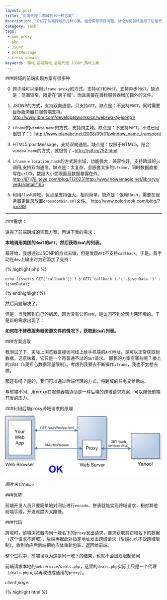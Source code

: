 ```yaml
---
layout: post
title: "后端代理——跨域的另一种方案"
description: "介绍了前端跨域的几种方案，结合实际项目问题，讨论为何最终选取了后端代理的方式"
category: tech
tags:
 - web proxy
 - php
 - JSONP
 - postMessage
 - cross domain
keywords: 跨域,前端跨域,后端代理,JSONP,跨域方案
---
```

###跨域的前端实现方案有很多种
 

0. 跨子域可以采用`iframe proxy`的方式，支持`GET`和`POST`，支持异步`POST`。缺点是：范围较窄，限定在“跨子域”，而且需要在目标服务器增加额外的文件。

1. JSONP的方式，支持双向通信。只支持`GET`。缺点是：不支持`POST`，同时需要目标服务器在服务端支持。<http://www.ibm.com/developerworks/cn/web/wa-aj-jsonp1/>

2. `iframe`的`window.name`的方式，支持跨主域。缺点是：不支持`POST`，不过已经很赞了：）<http://www.planabc.net/2008/09/01/window_name_transport/>

3. HTML5 postMessage，支持双向通信。缺点是：仅限于HTML5。结合`window.name`的方式，就很赞了~<http://js8.in/752.html>

4. `iframe` + `location.hash`的方式跨主域，功能强大，兼容性好，支持跨域的`js`调用,支持双向通信。缺点是：太复杂，会嵌套太多的`iframe`，同时数据直接写在`url`中，数据大小受限而且数据暴露在外。<http://jj7jj7jj.iteye.com/blog/1120231http://www.nowamagic.net/librarys/veda/detail/165>

5. 利用`Flash`跨域，优点是支持强大，相对简单。缺点是：依赖flash，需要在服务器更目录放置`crossdomain.xml`文件。 <http://www.colorhook.com/blog/?p=789>

------

###需求：

讲完了前端跨域的实现方案，再讲下我的需求：

**本地调用美团的`deal`的`API`，然后获取`deal`的列表。**


最开始，我想通过JSONP的方式去做，但是发现`API`不支持`callback`，于是，我手动在`dev`上输出时为它添加了支持：

{% highlight php %}

    echo (isset($_GET['callback']) ? $_GET('callback').'('.$jsonData.')' : $jsonData);

{% endhighlight %}

然后问题解决了。



但是，当我回到自己的蜗居，因为没有公司`VPN`，是访问不到公司内网环境的。于是新的需求出现了：

**如何在不修改服务器资源文件的情况下，获取到`deal`列表。**

 

###方案选取

我测试了下，实际上浏览器直接访问线上给手机端的`API`地址，是可以正常获取到数据。这意味着，它只是一个再普通不过的`GET`请求。
那我的方案有哪些呢？楼上的`3`和`4`（`5`我担心数据容量限制）。考虑到我要去不断操作`iframe`，我也不太想去做。

那还有吗？是的，我们可以通过后端代理的方式，将跨域的任务交给后端。

与前端不同，用proxy在服务器端协助是一种后端的跨域请求方案，可以降低前端开发的压力。



###利用后端proxy跨域请求的原理

 ![web proxy flow chart][web proxy]

 [web proxy]: /post_images/2012/08/web_proxy.gif
    "后端代理流程图"

_图片来自`Yahoo`_

###优势

前端开发人员只要简单地对网址进行`encode`、拼装就能实现跨域请求，相对其他前端手段，开发难度大大降低。


###代码

跨域时，前端浏览器向同一域名下的`proxy`发出请求，要求获取其它域名下的数据（这个请求不跨域），后端再据此对指定地址发出跨域请求（后端`curl`不受跨域限制），收到响应后后端把响应体重新包装、返回给前端。

整个过程中，前端误以为这是同一域下的结果，也就不会出现限制访问

 
前端请求本地的`webservice/deals.php`，这里的`deals.php`实际上只是一个代理（`deals.php`可以再改进成通用的`proxy`）。

_client page:_

{% highlight html %}

<!DOCTYPE HTML>
<html lang="en">
<head>
    <meta charset="UTF-8">
    <title>backbone</title>
    <link rel="stylesheet" href="css/reset.css" />
</head>
<body>
    <script src="js/lib/zepto.js"></script>
    <script src="js/lib/datastorage.js"></script>
    <script src="js/lib/underscore.js"></script>
    <script src="js/lib/backbone.js"></script>
    <script>
      // ROOT_URL = 'http://www.gsqmt.dev.sankuai.com/api/v4/dealasync';
      var ROOT_URL = '/backbone/webservice/deals.php';
 
      Backbone.emulateHTTP = true;
      Backbone.emulateJSON = true;
 
      var Deals = Backbone.Collection.extend({
        model: Deal
        , url: ROOT_URL
        , parse: function(res) {
          return res.new;
        }
      });
 
      var deals = new Deals();
      deals.fetch({
        dataType: 'json'
        , type: 'GET'
        , url: ROOT_URL
        , data: {
          ws_path: '/path/to/service'
          , division: '北京'
          , cate: '1,2,3,4,5'
          , limit: 5
          , group: 1
        }
        , success: function(collection, res) {
          // console.log(collection, res)
          // deals.add(res.new);
        }
      });
    </script>
</body>
</html>

{% endhighlight %}

_server proxy:_

{% highlight php %}

<?php
/*
 * PHP Proxy example
 * Responds to both HTTP GET and POST requests
 */
 
// 要访问的URL_ROOT
define ('HOSTNAME', 'http://www.meituan.com');
 
// 设置`REST`请求的路径
// `POST`还是`GET`请求？
$path = isset($_POST['ws_path']) ? $_POST['ws_path'] : $_GET['ws_path'];
$url = HOSTNAME.$path.'?';
 
// `GET`请求的拼接上`queryString`
if (isset($_GET['ws_path'])) {
    while ($element = current($_GET)) {
        if (key($_GET) !== 'ws_path') {
            $url .= urlencode(key($_GET)).'='.urlencode($element).'&';
        }
        next($_GET);
    }
}
 
// 创建一个`curl`的`session`
$session = curl_init($url);
 
// 如果是`POST`，将请求数据，放进请求的`body`中
if (isset($_POST['ws_path'])) {
    $postvars = '';
    while ($element = current($_POST)) {
        $postvars .= urlencode(key($_POST)).'='.urlencode($element).'&';
        next($_POST);
    }
    curl_setopt ($session, CURLOPT_POST, true);
    curl_setopt ($session, CURLOPT_POSTFIELDS, $postvars);
}
 
// 不添加`HTTP`请求头，只有请求内容
curl_setopt($session, CURLOPT_HEADER, false);
curl_setopt($session, CURLOPT_RETURNTRANSFER, true);
 
 
// 发出请求
$json = curl_exec($session);
 
// 根据`web service`返回的数据类型，设置响应的`Content-Type`
header("Content-Type: application/json");
 
 
echo $json;
curl_close($session);
?>

{% endhighlight %}

----

### 参考文档

JavaScript: Use a Web Proxy for Cross-Domain XMLHttpRequest Calls：<http://developer.yahoo.com/javascript/howto-proxy.html>
